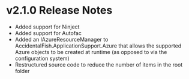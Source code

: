 # v2.1.0 Release Notes

* Added support for Ninject
* Added support for Autofac
* Added an IAzureResourceManager to AccidentalFish.ApplicationSupport.Azure that allows the supported Azure objects to be created at runtime (as opposed to via the configuration system)
* Restructured source code to reduce the number of items in the root folder
